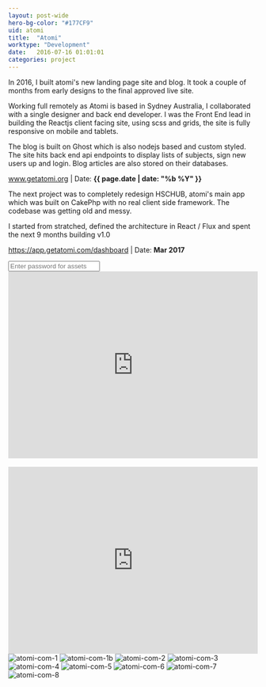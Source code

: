 ```yaml
---
layout: post-wide
hero-bg-color: "#177CF9"
uid: atomi
title:  "Atomi"
worktype: "Development"
date:   2016-07-16 01:01:01
categories: project
---
```


<p>
  In 2016, I built atomi's new landing page site and blog.  It took a couple of months from early designs to the final approved live site.
</p>

<p>
  Working full remotely as Atomi is based in Sydney Australia, I collaborated with a single designer and back end developer.  I was the Front End lead in building the Reactjs client facing site, using scss and grids, the site is fully responsive on mobile and tablets.
</p>

<p>
  The blog is built on Ghost which is also nodejs based and custom styled.  The site hits back end api endpoints to display lists of subjects, sign new users up and login.  Blog articles are also stored on their databases.
</p>

<p class="meta"><a href="http://www.getatomi.org">www.getatomi.org</a> | Date: <strong>{{ page.date | date: "%b %Y" }}</strong></p>

<p>
  The next project was to completely redesign HSCHUB, atomi's main app which was built on CakePhp with no real client side framework.  The codebase was getting old and messy.
</p>
<p>
  I started from stratched, defined the architecture in React / Flux and spent the next 9 months building v1.0
</p>

<p class="meta"><a href="https://app.getatomi.com/dashboard">https://app.getatomi.com/dashboard</a> | Date: <strong>Mar 2017</strong></p>


<div class="showcase__password__screen">
  <input type="password" id="showcase__password" value="" placeholder="Enter password for assets"/>
</div>

<div class="showcase passworded">
  <div style="position:relative;height:0;padding-bottom:75.0%"><iframe src="https://www.youtube.com/embed/GO0Spv7KHuI?ecver=2" width="480" height="360" frameborder="0" style="position:absolute;width:100%;height:100%;left:0" allowfullscreen></iframe></div>
  <br/>
  <div style="position:relative;height:0;padding-bottom:75.0%"><iframe src="https://www.youtube.com/embed/WMXfUIdktXU?ecver=2" width="480" height="360" frameborder="0" style="position:absolute;width:100%;height:100%;left:0" allowfullscreen></iframe></div>

  <img src="/img/atomi/atomi-com-1.jpg" alt="atomi-com-1">
  <img src="/img/atomi/atomi-com-1b.jpg" alt="atomi-com-1b">
  <img src="/img/atomi/atomi-com-2.jpg" alt="atomi-com-2">
  <img src="/img/atomi/atomi-com-3.jpg" alt="atomi-com-3">
  <img src="/img/atomi/atomi-com-4.jpg" alt="atomi-com-4">
  <img src="/img/atomi/atomi-com-5.jpg" alt="atomi-com-5">
  <img src="/img/atomi/atomi-com-6.jpg" alt="atomi-com-6">
  <img src="/img/atomi/atomi-com-7.jpg" alt="atomi-com-7">
  <img src="/img/atomi/atomi-com-8.jpg" alt="atomi-com-8">

</div>
